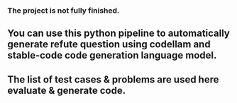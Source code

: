 ### The project is not fully finished. 
## You can use this python pipeline to automatically generate refute question using codellam and stable-code code generation language model.
## The list of test cases & problems are used here evaluate & generate code.
